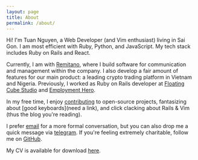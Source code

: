 ```yaml
---
layout: page
title: About
permalink: /about/
---
```


Hi! I'm Tuan Nguyen, a Web Developer (and Vim enthusiast) living in Sai Gon. I am most efficient with Ruby, Python, and JavaScript. My tech stack includes Ruby on Rails and React.

Currently, I am with [Remitano](https://remitano.com), where I build software for communication and management within the company. I also develop a fair amount of features for our main product: a leading crypto trading platform in Vietnam and Nigeria. Previously, I worked as Ruby on Rails developer at [Floating Cube Studio](https://floatingcube.com/) and [Employment Hero](https://employmenthero.com/).


In my free time, I enjoy [contributing](/feed/) to open-source projects, fantasizing about [good keyboards](need a link), and click clacking about Rails & Vim (thus the blog you're reading).

I prefer [email](mailto:tuan.nguyenviet271@gmail.com) for a more formal conversation, but you can also drop me a quick message via [telegram](https://t.me/tuang3142). If you're feeling extremely charitable, follow me on [GitHub](https://github.com/tuang3142/).

My CV is available for download [here](../TuanNguyen-Resume.pdf).
